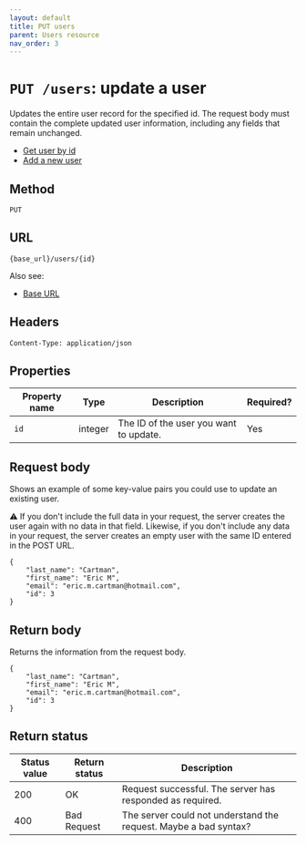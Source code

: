 ```yaml
---
layout: default
title: PUT users
parent: Users resource
nav_order: 3
---
```


# `PUT /users`: update a user

Updates the entire user record for the specified id. The request body must contain the complete updated user information, including any fields that remain unchanged.

* [Get user by id](./users-get.md)
* [Add a new user](./users-post.md)

## Method

`PUT`

## URL

`{base_url}/users/{id}`

Also see:
* [Base URL](../base-url.md)

## Headers

`Content-Type: application/json`

## Properties

| Property name | Type   | Description                                                  | Required? |
| ------------- | ------ | ------------------------------------------------------------ | --------- |
| `id`     | integer | The ID of the user you want to update. | Yes        |

## Request body

Shows an example of some key-value pairs you could use to update an existing user.

⚠️  If you don't include the full data in your request, the server creates the user again with no data in that field. Likewise, if you don't include any data in your request, the server creates an empty user with the same ID entered in the POST URL.

```
{
    "last_name": "Cartman",
    "first_name": "Eric M",
    "email": "eric.m.cartman@hotmail.com",
    "id": 3
}
```

## Return body

Returns the information from the request body.

```
{
    "last_name": "Cartman",
    "first_name": "Eric M",
    "email": "eric.m.cartman@hotmail.com",
    "id": 3
}
```

## Return status

| Status value | Return status | Description     |
| ------------ | ------------- | ----------------|
| 200          | OK       |  Request successful. The server has responded as required. |
| 400          | Bad Request | The server could not understand the request. Maybe a bad syntax? |
